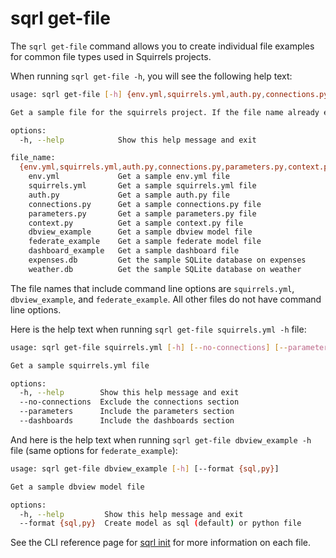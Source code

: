 # sqrl get-file

The `sqrl get-file` command allows you to create individual file examples for common file types used in Squirrels projects.

When running `sqrl get-file -h`, you will see the following help text:

```bash
usage: sqrl get-file [-h] {env.yml,squirrels.yml,auth.py,connections.py,parameters.py,context.py,dbview_example,federate_example,dashboard_example,expenses.db,weather.db} ...

Get a sample file for the squirrels project. If the file name already exists, it will be prefixed with a timestamp.

options:
  -h, --help            Show this help message and exit

file_name:
  {env.yml,squirrels.yml,auth.py,connections.py,parameters.py,context.py,dbview_example,federate_example,dashboard_example,expenses.db,weather.db}
    env.yml             Get a sample env.yml file
    squirrels.yml       Get a sample squirrels.yml file
    auth.py             Get a sample auth.py file
    connections.py      Get a sample connections.py file
    parameters.py       Get a sample parameters.py file
    context.py          Get a sample context.py file
    dbview_example      Get a sample dbview model file
    federate_example    Get a sample federate model file
    dashboard_example   Get a sample dashboard file
    expenses.db         Get the sample SQLite database on expenses
    weather.db          Get the sample SQLite database on weather
```

The file names that include command line options are `squirrels.yml`, `dbview_example`, and `federate_example`. All other files do not have command line options.

Here is the help text when running `sqrl get-file squirrels.yml -h` file:

```bash
usage: sqrl get-file squirrels.yml [-h] [--no-connections] [--parameters] [--dashboards]

Get a sample squirrels.yml file

options:
  -h, --help        Show this help message and exit
  --no-connections  Exclude the connections section
  --parameters      Include the parameters section
  --dashboards      Include the dashboards section
```

And here is the help text when running `sqrl get-file dbview_example -h` file (same options for `federate_example`):

```bash
usage: sqrl get-file dbview_example [-h] [--format {sql,py}]

Get a sample dbview model file

options:
  -h, --help         Show this help message and exit
  --format {sql,py}  Create model as sql (default) or python file
```

See the CLI reference page for [sqrl init](./init) for more information on each file.
